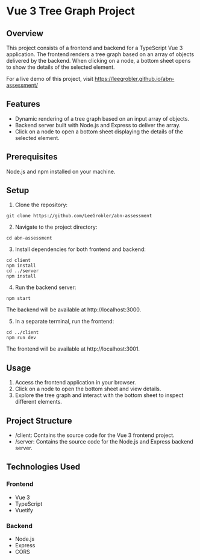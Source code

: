 # Vue 3 Tree Graph Project

## Overview

This project consists of a frontend and backend for a TypeScript Vue 3 application. The frontend renders a tree graph based on an array of objects delivered by the backend. When clicking on a node, a bottom sheet opens to show the details of the selected element.

For a live demo of this project, visit https://leegrobler.github.io/abn-assessment/

## Features

- Dynamic rendering of a tree graph based on an input array of objects.
- Backend server built with Node.js and Express to deliver the array.
- Click on a node to open a bottom sheet displaying the details of the selected element.

## Prerequisites

Node.js and npm installed on your machine.

## Setup

1. Clone the repository:

```
git clone https://github.com/LeeGrobler/abn-assessment
```

2. Navigate to the project directory:

```
cd abn-assessment
```

3. Install dependencies for both frontend and backend:

```
cd client
npm install
cd ../server
npm install
```

4. Run the backend server:

```
npm start
```

The backend will be available at http://localhost:3000.

5. In a separate terminal, run the frontend:

```
cd ../client
npm run dev
```

The frontend will be available at http://localhost:3001.

## Usage

1. Access the frontend application in your browser.
2. Click on a node to open the bottom sheet and view details.
3. Explore the tree graph and interact with the bottom sheet to inspect different elements.

## Project Structure

- /client: Contains the source code for the Vue 3 frontend project.
- /server: Contains the source code for the Node.js and Express backend server.

## Technologies Used

### Frontend

- Vue 3
- TypeScript
- Vuetify

### Backend

- Node.js
- Express
- CORS
